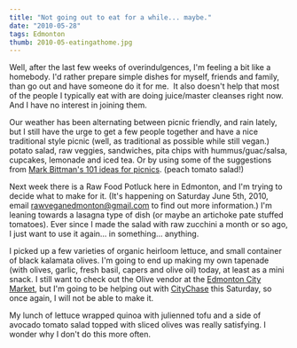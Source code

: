 ```yaml
---
title: "Not going out to eat for a while... maybe."
date: "2010-05-28"
tags: Edmonton
thumb: 2010-05-eatingathome.jpg
---
```


Well, after the last few weeks of overindulgences, I'm feeling a bit like a homebody. I'd rather prepare simple dishes for myself, friends and family, than go out and have someone do it for me.  It also doesn't help that most of the people I typically eat with are doing juice/master cleanses right now. And I have no interest in joining them.  

Our weather has been alternating between picnic friendly, and rain lately, but I still have the urge to get a few people together and have a nice traditional style picnic (well, as traditional as possible while still vegan.) potato salad, raw veggies, sandwiches, pita chips with hummus/guac/salsa, cupcakes, lemonade and iced tea. Or by using some of the suggestions from [Mark Bittman's 101 ideas for picnics](http://www.nytimes.com/2008/07/02/dining/02mini.html). (peach tomato salad!)  

Next week there is a Raw Food Potluck here in Edmonton, and I'm trying to decide what to make for it. (It's happening on Saturday June 5th, 2010, email rawveganedmonton@gmail.com to find out more information.) I'm leaning towards a lasagna type of dish (or maybe an artichoke pate stuffed tomatoes). Ever since I made the salad with raw zucchini a month or so ago, I just want to use it again... in something... anything.  

I picked up a few varieties of organic heirloom lettuce, and small container of black kalamata olives. I'm going to end up making my own tapenade (with olives, garlic, fresh basil, capers and olive oil) today, at least as a mini snack. I still want to check out the Olive vendor at the [Edmonton City Market](http://www.city-market.ca/), but I'm going to be helping out with [CityChase](http://www.citychase.com/) this Saturday, so once again, I will not be able to make it.  

My lunch of lettuce wrapped quinoa with julienned tofu and a side of avocado tomato salad topped with sliced olives was really satisfying. I wonder why I don't do this more often.
